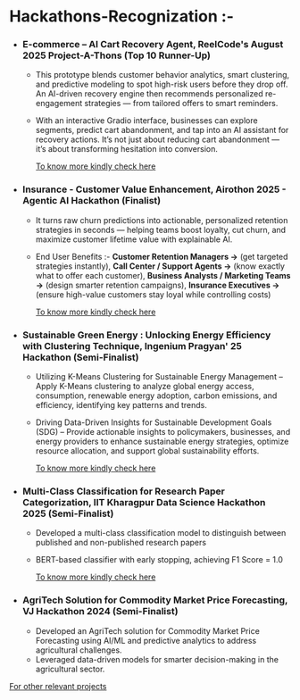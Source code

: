 # Hackathons-Recognization :-

* ### **E-commerce – AI Cart Recovery Agent, ReelCode's August 2025 Project-A-Thons (Top 10 Runner-Up)**

  * This prototype blends customer behavior analytics, smart clustering, and predictive modeling to spot high-risk users before they drop off. An AI-driven recovery engine then recommends personalized re-engagement strategies — from tailored offers to smart reminders.
  * With an interactive Gradio interface, businesses can explore segments, predict cart abandonment, and tap into an AI assistant for recovery actions. It’s not just about reducing cart abandonment — it’s about transforming hesitation into conversion.

    [To know more kindly check here](https://github.com/deepak7642/Project-A-Thons-ReelCode)

* ### **Insurance - Customer Value Enhancement, Airothon 2025 - Agentic AI Hackathon (Finalist)**

   * It turns raw churn predictions into actionable, personalized retention strategies in seconds — helping teams boost loyalty, cut churn, and maximize customer lifetime value with explainable AI.
   * End User Benefits :- **Customer Retention Managers →** (get targeted strategies instantly), **Call Center / Support Agents →** (know exactly what to offer each customer), **Business Analysts / Marketing Teams →** (design smarter retention campaigns), **Insurance Executives →** (ensure high-value customers stay loyal while controlling costs)

     [To know more kindly check here](https://github.com/deepak7642/Airothon-2025-Agentic-AI-Hackathon-)

* ### **Sustainable Green Energy : Unlocking Energy Efficiency with Clustering Technique, Ingenium Pragyan' 25 Hackathon (Semi-Finalist)**

   * Utilizing K-Means Clustering for Sustainable Energy Management – Apply K-Means clustering to analyze global energy access, consumption, renewable energy adoption, carbon emissions, and efficiency, identifying key patterns and trends. 
   * Driving Data-Driven Insights for Sustainable Development Goals (SDG) – Provide actionable insights to policymakers, businesses, and energy providers to enhance sustainable energy strategies, optimize resource allocation, and support global sustainability efforts.

     [To know more kindly check here](https://github.com/deepak7642/Ingenium-Pragyan-25-Hackathon)

* ### **Multi-Class Classification for Research Paper Categorization, IIT Kharagpur Data Science Hackathon 2025 (Semi-Finalist)**

   * Developed a multi-class classification model to distinguish between published and non-published research papers
   * BERT-based classifier with early stopping, achieving F1 Score = 1.0
     
     [To know more kindly check here](https://github.com/deepak7642/IIT-Kharagpur-Data-Science-Hackathon-2025)


* ### **AgriTech Solution for Commodity Market Price Forecasting, VJ Hackathon 2024 (Semi-Finalist)**

   *  Developed an AgriTech solution for Commodity Market Price Forecasting using AI/ML and predictive analytics to address agricultural challenges.
   *  Leveraged data-driven models for smarter decision-making in the agricultural sector.


[For other relevant projects](https://github.com/deepak7642/Unique-and-Real-World-based-Projects)
